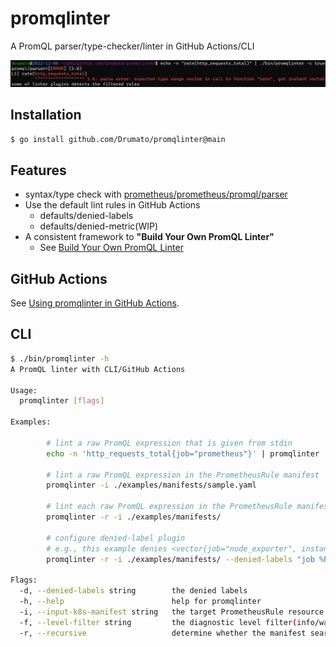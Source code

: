# promqlinter

A PromQL parser/type-checker/linter in GitHub Actions/CLI

![img1.png](doc/example.png)

## Installation

```bash
$ go install github.com/Drumato/promqlinter@main
```

## Features

- syntax/type check with [prometheus/prometheus/promql/parser](https://pkg.go.dev/github.com/prometheus/prometheus/promql/parser)
- Use the default lint rules in GitHub Actions
  - defaults/denied-labels
  - defaults/denied-metric(WIP)
- A consistent framework to **"Build Your Own PromQL Linter"**
  - See [Build Your Own PromQL Linter](doc/custom-linter.md)

## GitHub Actions

See [Using promqlinter in GitHub Actions](doc/github-actions.md).

## CLI

```bash
$ ./bin/promqlinter -h
A PromQL linter with CLI/GitHub Actions

Usage:
  promqlinter [flags]

Examples:

        # lint a raw PromQL expression that is given from stdin
        echo -n 'http_requests_total{job="prometheus"}' | promqlinter

        # lint a raw PromQL expression in the PrometheusRule manifest
        promqlinter -i ./examples/manifests/sample.yaml

        # lint each raw PromQL expression in the PrometheusRule manifests in ./manifest
        promqlinter -r -i ./examples/manifests/

        # configure denied-label plugin
        # e.g., this example denies <vector{job="node_exporter", instance=".*"}
        promqlinter -r -i ./examples/manifests/ --denied-labels "job %PAIR% node_exporter,instance %PAIR% .*"

Flags:
  -d, --denied-labels string        the denied labels
  -h, --help                        help for promqlinter
  -i, --input-k8s-manifest string   the target PrometheusRule resource
  -f, --level-filter string         the diagnostic level filter(info/warning/error) (default "error")
  -r, --recursive                   determine whether the manifest search process should be recursive
```
